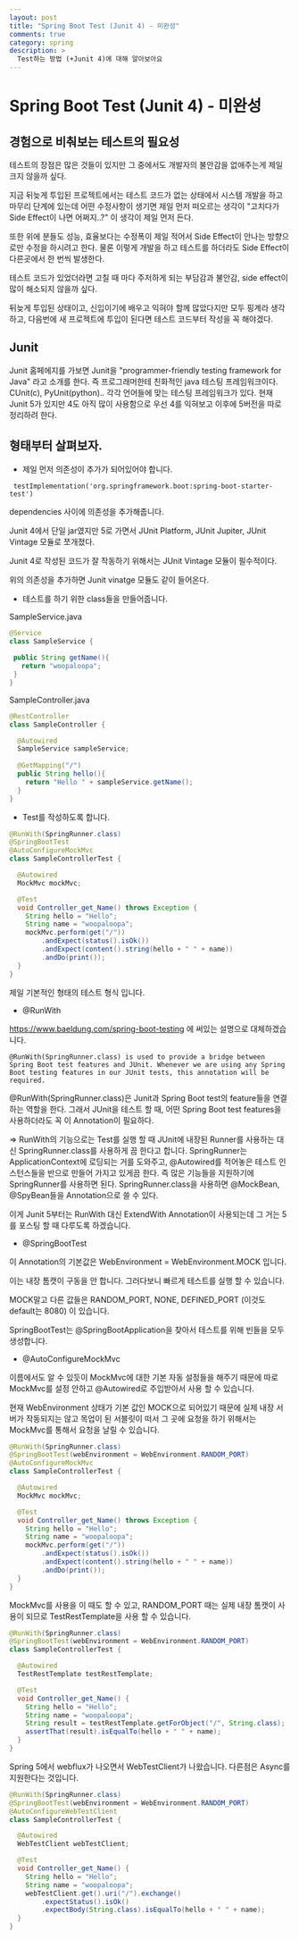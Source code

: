 ```yaml
---
layout: post
title: "Spring Boot Test (Junit 4) - 미완성"
comments: true
category: spring
description: >
  Test하는 방법 (+Junit 4)에 대해 알아보아요
---
```


# Spring Boot Test (Junit 4) - 미완성

## 경험으로 비춰보는 테스트의 필요성

테스트의 장점은 많은 것들이 있지만 그 중에서도 개발자의 불안감을 없애주는게 제일 크지 않을까 싶다.

지금 뒤늦게 투입된 프로젝트에서는 테스트 코드가 없는 상태에서 시스템 개발을 하고 마무리 단계에 있는데 어떤 수정사항이 생기면 제일 먼저 떠오르는 생각이 "고치다가 Side Effect이 나면 어쩌지..?" 이 생각이 제일 먼저 든다.

또한 위에 분들도 성능, 효율보다는 수정폭이 제일 적어서 Side Effect이 안나는 방향으로만 수정을 하시려고 한다. 물론 이렇게 개발을 하고 테스트를 하더라도 Side Effect이 다른곳에서 한 번씩 발생한다.

테스트 코드가 있었더라면 고칠 때 마다 주저하게 되는 부담감과 불안감, side effect이 많이 해소되지 않을까 싶다.

뒤늦게 투입된 상태이고, 신입이기에 배우고 익혀야 할께 많았다지만 모두 핑계라 생각하고, 다음번에 새 프로젝트에 투입이 된다면 테스트 코드부터 작성을 꼭 해야겠다.

## Junit

Junit 홈페에지를 가보면 Junit을 "programmer-friendly testing framework for Java" 라고 소개를 한다. 즉 프로그래머한테 친화적인 java 테스팅 프레임워크이다. CUnit(c), PyUnit(python).. 각각 언어들에 맞는 테스팅 프레임워크가 있다.
현재 Junit 5가 있지만 4도 아직 많이 사용함으로 우선 4를 익혀보고 이후에 5버전을 따로 정리하려 한다.


## 형태부터 살펴보자.

- 제일 먼저 의존성이 추가가 되어있어야 합니다.
~~~
 testImplementation('org.springframework.boot:spring-boot-starter-test')
~~~
dependencies 사이에 의존성을 추가해줍니다. 

Junit 4에서 단일 jar였지만 5로 가면서 JUnit Platform, JUnit Jupiter, JUnit Vintage 모듈로 쪼개졌다.

Junit 4로 작성된 코드가 잘 작동하기 위해서는 JUnit Vintage 모듈이 필수적이다.

위의 의존성을 추가하면 Junit vinatge 모듈도 같이 들어온다.

- 테스트를 하기 위한 class들을 만들어줍니다.

SampleService.java
~~~java
@Service
class SampleService {
 
 public String getName(){
   return "woopaloopa";
 }
}
~~~


SampleController.java

~~~java
@RestController
class SampleController {

  @Autowired
  SampleService sampleService;
  
  @GetMapping("/")
  public String hello(){
    return "Hello " + sampleService.getName();
  }
}
~~~

- Test를 작성하도록 합니다.

~~~java
@RunWith(SpringRunner.class)
@SpringBootTest
@AutoConfigureMockMvc
class SampleControllerTest {

  @Autowired
  MockMvc mockMvc;

  @Test
  void Controller_get_Name() throws Exception {
    String hello = "Hello";
    String name = "woopaloopa";
    mockMvc.perform(get("/"))
        .andExpect(status().isOk())
        .andExpect(content().string(hello + " " + name))
        .andDo(print());
  }
}

~~~

제일 기본적인 형태의 테스트 형식 입니다.

- @RunWith

https://www.baeldung.com/spring-boot-testing 에 써있는 설명으로 대체하겠습니다.

~~~
@RunWith(SpringRunner.class) is used to provide a bridge between Spring Boot test features and JUnit. Whenever we are using any Spring Boot testing features in our JUnit tests, this annotation will be required.
~~~

@RunWith(SpringRunner.class)은 Junit과 Spring Boot test의 feature들을 연결하는 역할을 한다.
그래서 JUnit을 테스트 할 때, 어떤 Spring Boot test features을 사용하더라도 꼭 이 Annotation이 필요하다.

=> RunWith의 기능으로는 Test를 실행 할 때 JUnit에 내장된 Runner를 사용하는 대신 SpringRunner.class를 사용하게 끔 한다고 합니다.
SpringRunner는 ApplicationContext에 로딩되는 거를 도와주고, @Autowired를 적어놓은 테스트 인스턴스들을 반으로 만들어 가지고 있게끔 한다.
즉 많은 기능들을 지원하기에 SpringRunner를 사용하면 된다. SpringRunner.class을 사용하면 @MockBean, @SpyBean들을 Annotation으로 쓸 수 있다.

이게 Junit 5부터는 RunWith 대신 ExtendWith Annotation이 사용되는데 그 거는 5를 포스팅 할 때 다루도록 하겠습니다.

- @SpringBootTest

이 Annotation의 기본값은 WebEnvironment = WebEnvironment.MOCK 입니다.

이는 내장 톰캣이 구동을 안 합니다. 그러다보니 빠르게 테스트를 실행 할 수 있습니다.

MOCK말고 다른 값들은 RANDOM_PORT, NONE, DEFINED_PORT (이것도 default는 8080) 이 있습니다.

SpringBootTest는 @SpringBootApplication을 찾아서 테스트를 위해 빈들을 모두 생성합니다.

- @AutoConfigureMockMvc

이름에서도 알 수 있듯이 MockMvc에 대한 기본 자동 설정들을 해주기 때문에 따로 MockMvc를 설정 안하고 @Autowired로 주입받아서 사용 할 수 있습니다.

현재 WebEnvironment 상태가 기본 값인 MOCK으로 되어있기 때문에 실제 내장 서버가 작동되지는 않고 목업이 된 서블릿이 떠서 그 곳에 요청을 하기 위해서는 MockMvc를 통해서 요청을 날릴 수 있습니다.



~~~java
@RunWith(SpringRunner.class)
@SpringBootTest(webEnvironment = WebEnvironment.RANDOM_PORT)
@AutoConfigureMockMvc
class SampleControllerTest {

  @Autowired
  MockMvc mockMvc;

  @Test
  void Controller_get_Name() throws Exception {
    String hello = "Hello";
    String name = "woopaloopa";
    mockMvc.perform(get("/"))
        .andExpect(status().isOk())
        .andExpect(content().string(hello + " " + name))
        .andDo(print());
  }
}

~~~

MockMvc를 사용을 이 때도 할 수 있고, RANDOM_PORT 때는 실제 내장 톰캣이 사용이 되므로 TestRestTemplate을 사용 할 수 있습니다.

~~~java
@RunWith(SpringRunner.class)
@SpringBootTest(webEnvironment = WebEnvironment.RANDOM_PORT)
class SampleControllerTest {

  @Autowired
  TestRestTemplate testRestTemplate;

  @Test
  void Controller_get_Name() {
    String hello = "Hello";
    String name = "woopaloopa";
    String result = testRestTemplate.getForObject("/", String.class);
    assertThat(result).isEqualTo(hello + " " + name);
  }
}
~~~

Spring 5에서 webflux가 나오면서 WebTestClient가 나왔습니다. 다른점은 Async를 지원한다는 것입니다.

~~~java
@RunWith(SpringRunner.class)
@SpringBootTest(webEnvironment = WebEnvironment.RANDOM_PORT)
@AutoConfigureWebTestClient
class SampleControllerTest {

  @Autowired
  WebTestClient webTestClient;

  @Test
  void Controller_get_Name() {
    String hello = "Hello";
    String name = "woopaloopa";
    webTestClient.get().uri("/").exchange()
        .expectStatus().isOk()
        .expectBody(String.class).isEqualTo(hello + " " + name);
  }
}
~~~
